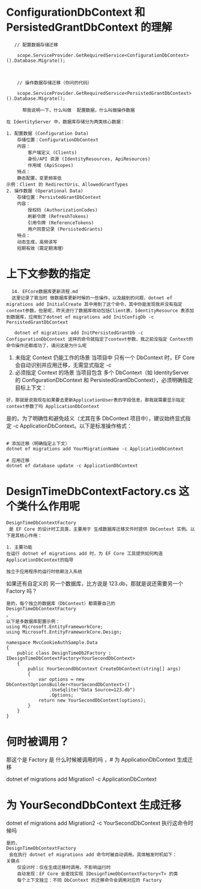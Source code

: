 # ConfigurationDbContext 和 PersistedGrantDbContext 的理解

```
   // 配置数据存储迁移

    scope.ServiceProvider.GetRequiredService<ConfigurationDbContext>().Database.Migrate();



    // 操作数据存储迁移（你问的代码）

    scope.ServiceProvider.GetRequiredService<PersistedGrantDbContext>().Database.Migrate();

      帮我说明一下，什么叫做  配置数据，什么叫做操作数据
```

```
在 IdentityServer 中，数据库存储分为两类核心数据：

1. 配置数据 (Configuration Data)
    存储位置：ConfigurationDbContext
    内容：
        客户端定义 (Clients)
        身份/API 资源 (IdentityResources, ApiResources)
        作用域 (ApiScopes)
    特点：
    静态配置，变更频率低
示例：Client 的 RedirectUris、AllowedGrantTypes
2. 操作数据 (Operational Data)
    存储位置：PersistedGrantDbContext
    内容：
        授权码 (AuthorizationCodes)
        刷新令牌 (RefreshTokens)
        引用令牌 (ReferenceTokens)
        用户同意记录 (PersistedGrants)
    特点：
    动态生成，高频读写
    短期有效（需定期清理）
```

# 上下文参数的指定

```
  14. EFCore数据库更新流程.md
  这里记录了我当时 做数据库更新时候的一些操作，以及越到的问题，dotnet ef migrations add InitialCreate 其中用到了这个命令，其中你能发现我并没有指定 context参数，但是呢，昨天进行了数据库改动包括Client表，IdentityResource 表添加到数据库，应用到了dotnet ef migrations add InitConfigDb -c PersistedGrantDbContext

   dotnet ef migrations add InitPersistedGrantDb -c ConfigurationDbContext 这样的命令就指定了context参数，我之前没指定 Context的命令操作还都成功了，请问这是为什么呢
```

1. 未指定 Context 仍能工作的场景
   当项目中 只有一个 DbContext 时，EF Core 会自动识别并应用迁移，无需显式指定 -c
2. 必须指定 Context 的场景
   当项目包含 多个 DbContext（如 IdentityServer 的
   ConfigurationDbContext
   和 PersistedGrantDbContext），必须明确指定目标上下文：

```
好，那就是说我现在如果要去更新ApplicationUser表的字段信息，那我就需要显示指定context参数了吗 ApplicationDbContext

```

是的，为了明确性和避免歧义（尤其在多 DbContext 项目中），建议始终显式指定 -c ApplicationDbContext。以下是标准操作格式：

```

# 添加迁移（明确指定上下文）
dotnet ef migrations add YourMigrationName -c ApplicationDbContext

# 应用迁移
dotnet ef database update -c ApplicationDbContext
```

# DesignTimeDbContextFactory.cs 这个类什么作用呢

```
DesignTimeDbContextFactory
 是 EF Core 的设计时工具类，主要用于 生成数据库迁移文件时提供 DbContext 实例。以下是其核心作用：

1. 主要功能
在运行 dotnet ef migrations add 时，为 EF Core 工具提供如何构造
ApplicationDbContext的指导

独立于应用程序的运行时依赖注入系统
```

如果还有自定义的 另一个数据库，比方说是 123.db，那就是说还需要另一个 Factory 吗？

```
是的，每个独立的数据库（DbContext）都需要自己的
DesignTimeDbContextFactory
。
以下是多数据库配置示例：
using Microsoft.EntityFrameworkCore;
using Microsoft.EntityFrameworkCore.Design;

namespace MvcCookieAuthSample.Data
{
    public class DesignTimeDb2Factory : IDesignTimeDbContextFactory<YourSecondDbContext>
    {
        public YourSecondDbContext CreateDbContext(string[] args)
        {
            var options = new DbContextOptionsBuilder<YourSecondDbContext>()
                .UseSqlite("Data Source=123.db")
                .Options;
            return new YourSecondDbContext(options);
        }
    }
}
```

# 何时被调用？

那这个是 Factory 是 什么时候被调用的吗 ，# 为 ApplicationDbContext 生成迁移

dotnet ef migrations add Migration1 -c ApplicationDbContext

# 为 YourSecondDbContext 生成迁移

dotnet ef migrations add Migration2 -c YourSecondDbContext 执行这命令时候吗

```
是的，
DesignTimeDbContextFactory
 会在执行 dotnet ef migrations add 命令时被自动调用。具体触发时机如下：
关键点
    仅设计时：仅在生成迁移时调用，不影响运行时
    自动发现：EF Core 会查找实现 IDesignTimeDbContextFactory<T> 的类
    每个上下文独立：不同 DbContext 的迁移命令会调用对应的 Factory
```
